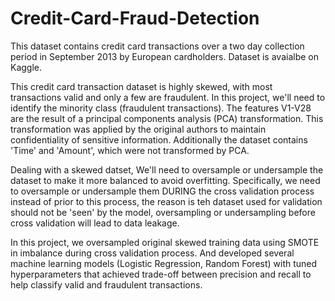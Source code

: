 # Credit-Card-Fraud-Detection

This dataset contains credit card transactions over a two day collection period in September 2013 by European cardholders. Dataset is avaialbe on Kaggle. 

This credit card transaction dataset is highly skewed, with most transactions valid and only a few are fraudulent. In this project, we'll need to identify the minority class (fraudulent transactions). The features V1-V28 are the result of a principal components analysis (PCA) transformation. This transformation was applied by the original authors to maintain confidentiality of sensitive information. Additionally the dataset contains 'Time' and 'Amount', which were not transformed by PCA. 

Dealing with a skewed datset, We'll need to oversample or undersample the dataset to make it more balanced to avoid overfitting. Specifically, we need to oversample or undersample them DURING the cross validation process instead of prior to this process, the reason is teh dataset used for validation should not be 'seen' by the model, oversampling or undersampling before cross validation will lead to data leakage. 

In this project, we oversampled original skewed training data using SMOTE in imbalance during cross validation process. And developed several machine learning models (Logistic Regression, Random Forest) with tuned hyperparameters that achieved trade-off between precision and recall to help classify valid and fraudulent transactions.

